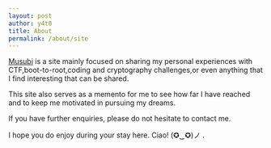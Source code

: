 ```yaml
---
layout: post
author: y4t0
title: About
permalink: /about/site
---
```


[Musubi](/musubi/index) is a site mainly focused on sharing my personal experiences with CTF,boot-to-root,coding and cryptography challenges,or even anything that I find interesting that can be shared.

This site also serves as a memento for me to see how far I have reached and to keep me motivated in pursuing my dreams.

If you have further enquiries, please do not hesitate to contact me.

I hope you do enjoy during your stay here. Ciao! (✪‿✪)ノ  .
